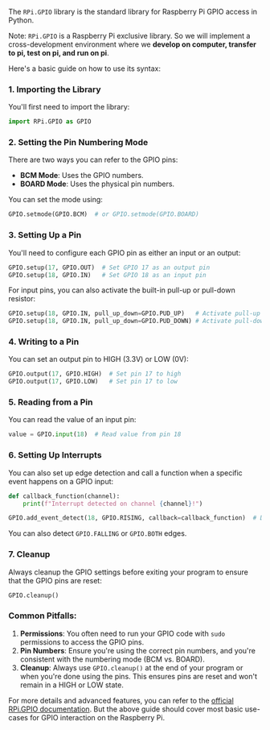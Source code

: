 The `RPi.GPIO` library is the standard library for Raspberry Pi GPIO access in Python.

Note: `RPi.GPIO` is a Raspberry Pi exclusive library. So we will implement a cross-development environment where we **develop on computer, transfer to pi, test on pi, and run on pi**.

Here's a basic guide on how to use its syntax:

### 1. Importing the Library

You'll first need to import the library:

```python
import RPi.GPIO as GPIO
```

### 2. Setting the Pin Numbering Mode

There are two ways you can refer to the GPIO pins:

- **BCM Mode**: Uses the GPIO numbers.
- **BOARD Mode**: Uses the physical pin numbers.

You can set the mode using:

```python
GPIO.setmode(GPIO.BCM)  # or GPIO.setmode(GPIO.BOARD)
```

### 3. Setting Up a Pin

You'll need to configure each GPIO pin as either an input or an output:

```python
GPIO.setup(17, GPIO.OUT)  # Set GPIO 17 as an output pin
GPIO.setup(18, GPIO.IN)   # Set GPIO 18 as an input pin
```

For input pins, you can also activate the built-in pull-up or pull-down resistor:

```python
GPIO.setup(18, GPIO.IN, pull_up_down=GPIO.PUD_UP)   # Activate pull-up resistor
GPIO.setup(18, GPIO.IN, pull_up_down=GPIO.PUD_DOWN) # Activate pull-down resistor
```

### 4. Writing to a Pin

You can set an output pin to HIGH (3.3V) or LOW (0V):

```python
GPIO.output(17, GPIO.HIGH)  # Set pin 17 to high
GPIO.output(17, GPIO.LOW)   # Set pin 17 to low
```

### 5. Reading from a Pin

You can read the value of an input pin:

```python
value = GPIO.input(18)  # Read value from pin 18
```

### 6. Setting Up Interrupts

You can also set up edge detection and call a function when a specific event happens on a GPIO input:

```python
def callback_function(channel):
    print(f"Interrupt detected on channel {channel}!")

GPIO.add_event_detect(18, GPIO.RISING, callback=callback_function)  # Detect rising edge
```

You can also detect `GPIO.FALLING` or `GPIO.BOTH` edges.

### 7. Cleanup

Always cleanup the GPIO settings before exiting your program to ensure that the GPIO pins are reset:

```python
GPIO.cleanup()
```

### Common Pitfalls:

1. **Permissions**: You often need to run your GPIO code with `sudo` permissions to access the GPIO pins.
2. **Pin Numbers**: Ensure you're using the correct pin numbers, and you're consistent with the numbering mode (BCM vs. BOARD).
3. **Cleanup**: Always use `GPIO.cleanup()` at the end of your program or when you're done using the pins. This ensures pins are reset and won't remain in a HIGH or LOW state.

For more details and advanced features, you can refer to the [official RPi.GPIO documentation](https://sourceforge.net/p/raspberry-gpio-python/wiki/Home/). But the above guide should cover most basic use-cases for GPIO interaction on the Raspberry Pi.

